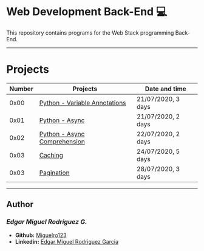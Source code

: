 # Web Development Back-End :computer:

This repository contains programs for the Web Stack programming Back-End.

---

# Projects

Number | Projects | Date and time
----------- | ----------- | -----------
0x00 | [Python - Variable Annotations](./0x00-python_variable_annotations) | 21/07/2020, 3 days
0x01 | [Python - Async](./0x01-python_async_function) | 21/07/2020, 2 days
0x02 | [Python - Async Comprehension](./0x02-python_async_comprehension) | 22/07/2020, 2 days
0x03 | [Caching](./0x03-caching) | 24/07/2020, 5 days
0x03 | [Pagination](./0x04-pagination) | 28/07/2020, 3 days

---

## Author
### _Edgar Miguel Rodríguez G._

- **Github:** [Miguelro123](https://github.com/Miguelro123) 
- **Linkedin:** [Edgar Miguel Rodriguez Garcia](https://www.linkedin.com/in/edgar-miguel-rodriguez-garcia-20a5281a2/)
